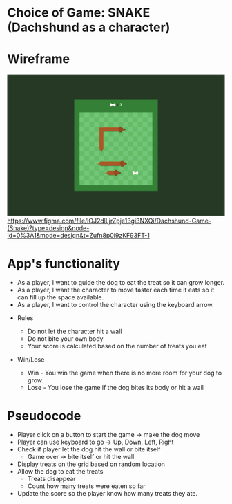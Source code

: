 # Choice of Game: SNAKE (Dachshund as a character)

# Wireframe
![](./images/main.png)
https://www.figma.com/file/lOJ2dlLjrZpje13gi3NXQi/Dachshund-Game-(Snake)?type=design&node-id=0%3A1&mode=design&t=Zufn8p0i9zKF93FT-1


# App's functionality

- As a player, I want to guide the dog to eat the treat so it can grow longer.
- As a player, I want the character to move faster each time it eats so it can fill up the space available.
- As a player, I want to control the character using the keyboard arrow.

* Rules
  * Do not let the character hit a wall
  * Do not bite your own body
  * Your score is calculated based on the number of treats you eat

* Win/Lose
  * Win - You win the game when there is no more room for your dog to grow
  * Lose - You lose the game if the dog bites its body or hit a wall


# Pseudocode 

- Player click on a button to start the game -> make the dog move
- Player can use keyboard to go -> Up, Down, Left, Right
- Check if player let the dog hit the wall or bite itself
  - Game over -> bite itself or hit the wall
- Display treats on the grid based on random location
- Allow the dog to eat the treats
  - Treats disappear 
  - Count how many treats were eaten so far
- Update the score so the player know how many treats they ate.
  
  